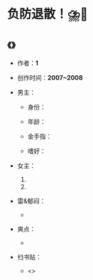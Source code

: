 # 负防退散！⛈️🤢

## 《》

- 作者：**1**
  
    > 

- 创作时间：**2007~2008**

- 男主：

  * 身份：
  
  * 年龄：
  * 金手指：
  * 嗜好：

- 女主：

  1. 

  2. 

- 雷&郁闷：

  * 

- 爽点：
  
  * 

- 扫书贴：
  
  * <>